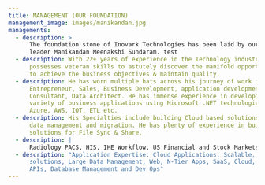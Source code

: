 ```yaml
---
title: MANAGEMENT (OUR FOUNDATION)
management_image: images/manikandan.jpg
managements:
  - description: >
      The foundation stone of Inovark Technologies has been laid by our dynamic
      leader Manikandan Meenakshi Sundaram. test
  - description: With 22+ years of experience in the Technology industry, Mani
      possesses veteran skills to astutely discover the manifold opportunities
      to achieve the business objectives & maintain quality.
  - description: He has worn multiple hats across his journey of work including
      Entrepreneur, Sales, Business Development, application development,
      Consultant, Data Architect. He has immense experience in developing wide
      variety of business applications using Microsoft .NET technologies, Java,
      Azure, AWS, IOT, ETL etc.
  - description: His Specialties include building Cloud based solutions and large
      data management and migration. He has plenty of experience in building
      solutions for File Sync & Share,
  - description: |
      Radiology PACS, HIS, IHE Workflow, US Financial and Stock Markets
  - description: "Application Expertise: Cloud Applications, Scalable, High Traffic
      solutions, Large Data Management, Web, N-Tier Apps, SaaS, Cloud, ETL,
      APIs, Database Management and Dev Ops"
---
```

